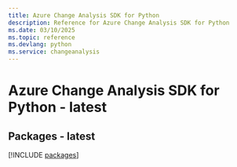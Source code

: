 ```yaml
---
title: Azure Change Analysis SDK for Python
description: Reference for Azure Change Analysis SDK for Python
ms.date: 03/10/2025
ms.topic: reference
ms.devlang: python
ms.service: changeanalysis
---
```

# Azure Change Analysis SDK for Python - latest
## Packages - latest
[!INCLUDE [packages](change-analysis-index.md)]